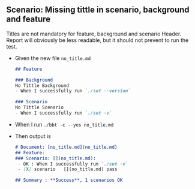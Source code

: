 <!-- omit from toc -->
## Scenario: Missing tittle in scenario, background and feature

Titles are not mandatory for feature, background and scenario Header.
Report will obviously be less readable, but it should not prevent to run the test.

- Given the new file `no_title.md`
  ```md
  ## Feature

  ### Background
  No Tittle Background
  - When I successfully run `./sut --version`

  ### Scenario
  No Tittle Scenario
  - When I successfully run `./sut -v`
  ```

- When I run `./bbt -c --yes no_title.md`
- Then output is
  ```md
  # Document: [no_title.md](no_title.md)
  ## Feature:   
  ### Scenario: [](no_title.md):
   - OK : When I successfully run `./sut -v`  
   - [X] scenario   [](no_title.md) pass  

  ## Summary : **Success**, 1 scenarios OK
  ```